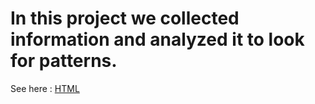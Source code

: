 # In this project we collected information and analyzed it to look for patterns. 

See here : [HTML](Casino.html)

